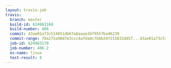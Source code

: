 ```yaml
---
layout: travis-job
travis:
  branch: master
  build-id: 624983168
  build-number: 406
  commit: 43ae01a73c514651db67a6aaae3bf9557ba46239
  commit-range: 70a275a90d7e3ccc4afda0c7b8b24f215833d857...43ae01a73c514651db67a6aaae3bf9557ba46239
  job-id: 624983170
  job-number: 406.2
  os-name: linux
  test-result: 0
---
```

